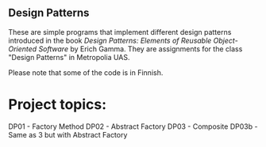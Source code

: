## Design Patterns

These are simple programs that implement different design patterns introduced in the book _Design Patterns: Elements of Reusable Object-Oriented Software_ by Erich Gamma. They are assignments for the class "Design Patterns" in Metropolia UAS.

Please note that some of the code is in Finnish.

# Project topics:
DP01 - Factory Method
DP02 - Abstract Factory
DP03 - Composite
DP03b - Same as 3 but with Abstract Factory
